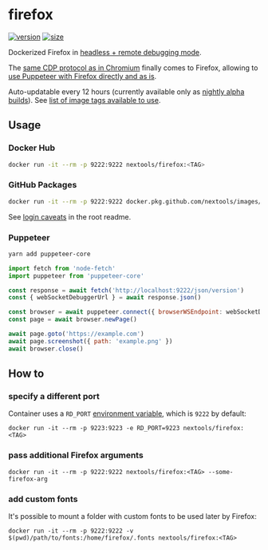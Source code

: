 # firefox

[![version](https://flat.badgen.net/badge/version/115.0a1/blue)](https://www.mozilla.org/en-US/firefox/releases/) [![size](https://flat.badgen.net/badge/size/159M/blue)](https://hub.docker.com/repository/docker/nextools/firefox/tags)

Dockerized Firefox in [headless + remote debugging mode](https://wiki.mozilla.org/Remote).

The [same CDP protocol as in Chromium](https://wiki.mozilla.org/Remote) finally comes to Firefox, allowing to [use Puppeteer with Firefox directly and as is](https://github.com/puppeteer/puppeteer/issues/5397). 

Auto-updatable every 12 hours (currently available only as [nightly alpha builds](https://launchpad.net/~ubuntu-mozilla-daily/+archive/ubuntu/ppa)). See [list of image tags available to use](https://hub.docker.com/repository/docker/nextools/firefox/tags).

## Usage

### Docker Hub

```sh
docker run -it --rm -p 9222:9222 nextools/firefox:<TAG>
```

### GitHub Packages

```sh
docker run -it --rm -p 9222:9222 docker.pkg.github.com/nextools/images/firefox:<TAG>
```

See [login caveats](../readme.md#github-packages) in the root readme.

### Puppeteer

```sh
yarn add puppeteer-core
```

```js
import fetch from 'node-fetch'
import puppeteer from 'puppeteer-core'

const response = await fetch('http://localhost:9222/json/version')
const { webSocketDebuggerUrl } = await response.json()

const browser = await puppeteer.connect({ browserWSEndpoint: webSocketDebuggerUrl })
const page = await browser.newPage()

await page.goto('https://example.com')
await page.screenshot({ path: 'example.png' })
await browser.close()
```

## How to

### specify a different port

Container uses a `RD_PORT` [environment variable](https://docs.docker.com/engine/reference/commandline/run/#set-environment-variables--e---env---env-file), which is `9222` by default:

```
docker run -it --rm -p 9223:9223 -e RD_PORT=9223 nextools/firefox:<TAG>
```

### pass additional Firefox arguments

```
docker run -it --rm -p 9222:9222 nextools/firefox:<TAG> --some-firefox-arg
```

### add custom fonts

It's possible to mount a folder with custom fonts to be used later by Firefox: 

```
docker run -it --rm -p 9222:9222 -v $(pwd)/path/to/fonts:/home/firefox/.fonts nextools/firefox:<TAG>
```
